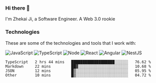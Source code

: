 ### Hi there 👋
I'm Zhekai Ji, a Software Engineer. A Web 3.0 rookie

### Technologies
These are some of the technologies and tools that I work with:

![JavaScript](https://img.shields.io/badge/JavaScript-323330.svg?logo=javascript&logoColor=F7DF1E) 
![TypeScript](https://img.shields.io/badge/TypeScript-007ACC.svg?logo=typescript&logoColor=white) 
![Node](https://img.shields.io/badge/Node.js-43853D.svg?logo=node.js&logoColor=white)
![React](https://img.shields.io/badge/React-20232a.svg?logo=react&logoColor=61DAFB) 
![Angular](https://img.shields.io/badge/Angular-E23237.svg?logo=angularjs&logoColor=white)
![NestJS](https://img.shields.io/badge/NestJS-E0234E?logo=nestjs&logoColor=white)

<!--START_SECTION:waka-->

```text
TypeScript   2 hrs 44 mins   ███████████████████░░░░░░   76.62 %
Markdown     22 mins         ██▓░░░░░░░░░░░░░░░░░░░░░░   10.68 %
JSON         12 mins         █▒░░░░░░░░░░░░░░░░░░░░░░░   05.95 %
Other        10 mins         █▒░░░░░░░░░░░░░░░░░░░░░░░   04.72 %
```

<!--END_SECTION:waka-->
